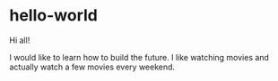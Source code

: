 # hello-world

Hi all!

I would like to learn how to build the future.
I like watching movies and actually watch a few movies every weekend.

